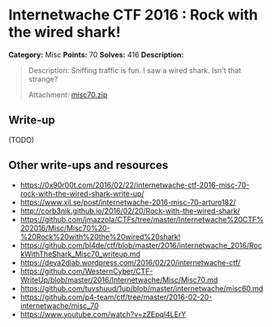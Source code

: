 # Internetwache CTF 2016 : Rock with the wired shark!

**Category:** Misc
**Points:** 70
**Solves:** 416
**Description:**

> Description: Sniffing traffic is fun. I saw a wired shark. Isn't that strange?
> 
> 
> Attachment: [misc70.zip](./misc70.zip)


## Write-up

(TODO)

## Other write-ups and resources

* <https://0x90r00t.com/2016/02/22/internetwache-ctf-2016-misc-70-rock-with-the-wired-shark-write-up/>
* <https://www.xil.se/post/internetwache-2016-misc-70-arturo182/>
* <http://corb3nik.github.io/2016/02/20/Rock-with-the-wired-shark/>
* <https://github.com/jmazzola/CTFs/tree/master/Internetwache%20CTF%202016/Misc/Misc70%20-%20Rock%20with%20the%20wired%20shark!>
* <https://github.com/bl4de/ctf/blob/master/2016/internetwache_2016/RockWithTheShark_Misc70_writeup.md>
* <https://deya2diab.wordpress.com/2016/02/20/internetwache-ctf/>
* <https://github.com/WesternCyber/CTF-WriteUp/blob/master/2016/Internetwache/Misc/Misc70.md>
* <https://github.com/tuvshuud/1up/blob/master/internetwache/misc60.md>
* <https://github.com/p4-team/ctf/tree/master/2016-02-20-internetwache/misc_70>
* <https://www.youtube.com/watch?v=zZEpql4LErY>
